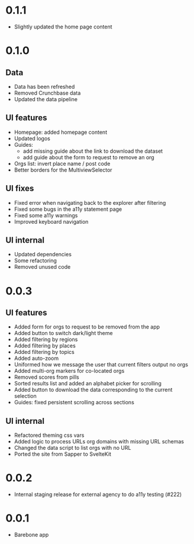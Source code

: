 # 0.1.1

- Slightly updated the home page content

# 0.1.0

## Data

- Data has been refreshed
- Removed Crunchbase data
- Updated the data pipeline

## UI features

- Homepage: added homepage content
- Updated logos
- Guides:
   - add missing guide about the link to download the dataset
   - add guide about the form to request to remove an org
- Orgs list: invert place name / post code
- Better borders for the MultiviewSelector

## UI fixes

- Fixed error when navigating back to the explorer after filtering
- Fixed some bugs in the a11y statement page
- Fixed some a11y warnings
- Improved keyboard navigation

## UI internal

- Updated dependencies
- Some refactoring
- Removed unused code

# 0.0.3

## UI features

- Added form for orgs to request to be removed from the app
- Added button to switch dark/light theme
- Added filtering by regions
- Added filtering by places
- Added filtering by topics
- Added auto-zoom
- Uniformed how we message the user that current filters output no orgs
- Added multi-org markers for co-located orgs
- Removed scores from pills
- Sorted results list and added an alphabet picker for scrolling
- Added button to download the data corresponding to the current selection
- Guides: fixed persistent scrolling across sections

## UI internal

- Refactored theming css vars
- Added logic to process URLs org domains with missing URL schemas
- Changed the data script to list orgs with no URL
- Ported the site from Sapper to SvelteKit

# 0.0.2

- Internal staging release for external agency to do a11y testing (#222)

# 0.0.1

- Barebone app
